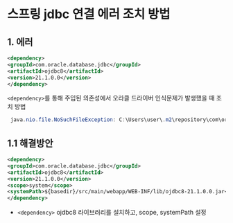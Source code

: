 
# 스프링 jdbc 연결 에러 조치 방법

## 1. 에러

```xml
<dependency>
<groupId>com.oracle.database.jdbc</groupId>
<artifactId>ojdbc8</artifactId>
<version>21.1.0.0</version>
</dependency>
```

`<dependency>`를 통해 주입된 의존성에서 오라클 드라이버 인식문제가 발생했을 때 조치 방법

```java
 java.nio.file.NoSuchFileException: C:\Users\user\.m2\repository\com\oracle\database\jdbc\ojdbc8\21.1.0.0\oraclepki.jar
```



## 1.1 해결방안

```xml
<dependency>
<groupId>com.oracle.database.jdbc</groupId>
<artifactId>ojdbc8</artifactId>
<version>21.1.0.0</version>
<scope>system</scope>
<systemPath>${basedir}/src/main/webapp/WEB-INF/lib/ojdbc8-21.1.0.0.jar</systemPath>
</dependency>
```
- `<dependency>` ojdbc8 라이브러리를 설치하고, scope, systemPath 설정